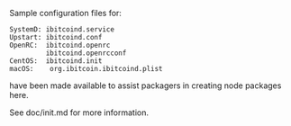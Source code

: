 Sample configuration files for:
```
SystemD: ibitcoind.service
Upstart: ibitcoind.conf
OpenRC:  ibitcoind.openrc
         ibitcoind.openrcconf
CentOS:  ibitcoind.init
macOS:    org.ibitcoin.ibitcoind.plist
```
have been made available to assist packagers in creating node packages here.

See doc/init.md for more information.
